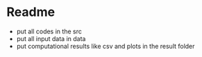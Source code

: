 # Readme
- put all codes in the src
- put all input data in data
- put computational results like csv and plots in the result folder

